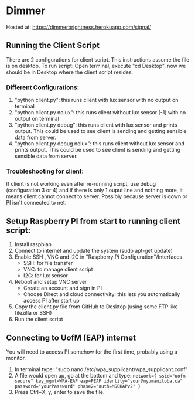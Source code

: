 # Dimmer

Hosted at: https://dimmerbrightness.herokuapp.com/signal/

## Running the Client Script
There are 2 configurations for client script. This instructions assume the file is on desktop.
To run script: Open terminal, execute "cd Desktop", now we should be in Desktop where the client script resides.

### Different Configurations:
1. "python client.py": this runs client with lux sensor with no output on terminal
2. "python client.py nolux": this runs client without lux sensor (-1) with no output on terminal
3. "python client.py debug": this runs client with lux sensor and prints output. This could be used to see client is sending and getting sensible data from server.
4. "python client.py debug nolux": this runs client without lux sensor and prints output. This could be used to see client is sending and getting sensible data from server.

### Troubleshooting for client:
If client is not working even after re-running script, use debug (configuration 3 or 4) and if there is only 1 ouput line and nothing more, it means client cannot connect to server. Possibly because server is down or PI isn't connected to net.

## Setup Raspberry PI from start to running client script:
1. Install raspbian
2. Connect to internet and update the system (sudo apt-get update)
3. Enable SSH , VNC and I2C in "Raspberry Pi Configuration"/Interfaces.
    - SSH: for file transfer
    - VNC: to manage client script
    - I2C: for lux sensor
4. Reboot and setup VNC server
    - Create an account and sign in PI
    - Choose Direct and cloud connectivity: this lets you automatically access PI after start up
5. Copy the client.py file from GitHub to Desktop (using some FTP like filezilla or SSH)
6. Run the client script

## Connecting to UofM (EAP) internet
You will need to access PI somehow for the first time, probably using a monitor.
1. In terminal type: "sudo nano /etc/wpa_supplicant/wpa_supplicant.conf"
2. A file would open up, go at the bottom and type:
`network={
  ssid="uofm-secure"
  key_mgmt=WPA-EAP
  eap=PEAP
  identity="your@myumanitoba.ca"
  password="yourPassword"
  phase2="auth=MSCHAPv2"
}`
3. Press Ctrl+X, y, enter to save the file.

